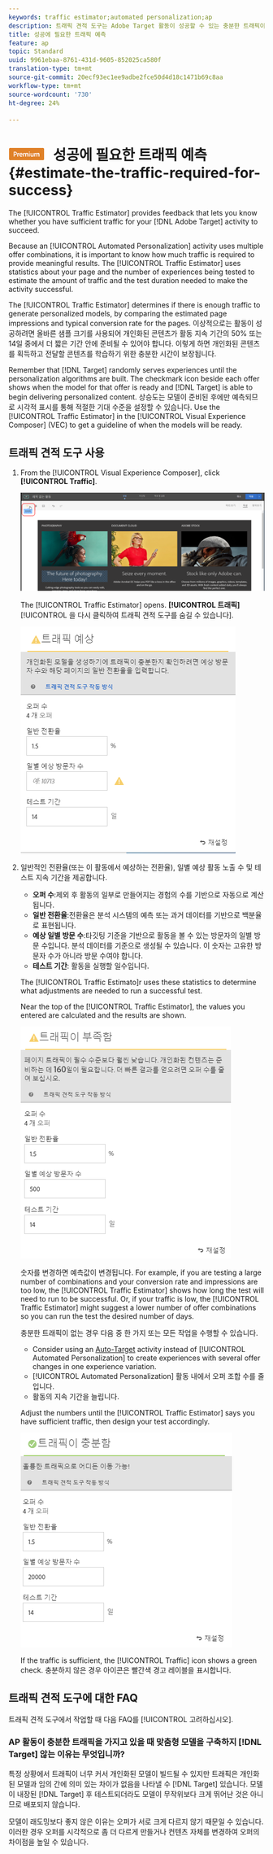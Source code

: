 ```yaml
---
keywords: traffic estimator;automated personalization;ap
description: 트래픽 견적 도구는 Adobe Target 활동이 성공할 수 있는 충분한 트래픽이 있는지 여부를 알 수 있는 피드백을 제공합니다.
title: 성공에 필요한 트래픽 예측
feature: ap
topic: Standard
uuid: 9961ebaa-8761-431d-9605-852025ca580f
translation-type: tm+mt
source-git-commit: 20ecf93ec1ee9adbe2fce50d4d18c1471b69c8aa
workflow-type: tm+mt
source-wordcount: '730'
ht-degree: 24%

---
```



# ![PREMIUM](/help/assets/premium.png) 성공에 필요한 트래픽 예측{#estimate-the-traffic-required-for-success}

The [!UICONTROL Traffic Estimator] provides feedback that lets you know whether you have sufficient traffic for your [!DNL Adobe Target] activity to succeed.

Because an [!UICONTROL Automated Personalization] activity uses multiple offer combinations, it is important to know how much traffic is required to provide meaningful results. The [!UICONTROL Traffic Estimator] uses statistics about your page and the number of experiences being tested to estimate the amount of traffic and the test duration needed to make the activity successful.

The [!UICONTROL Traffic Estimator] determines if there is enough traffic to generate personalized models, by comparing the estimated page impressions and typical conversion rate for the pages. 이상적으로는 활동이 성공하려면 올바른 샘플 크기를 사용되어 개인화된 콘텐츠가 활동 지속 기간의 50% 또는 14일 중에서 더 짧은 기간 안에 준비될 수 있어야 합니다. 이렇게 하면 개인화된 콘텐츠를 획득하고 전달할 콘텐츠를 학습하기 위한 충분한 시간이 보장됩니다.

Remember that [!DNL Target] randomly serves experiences until the personalization algorithms are built. The checkmark icon beside each offer shows when the model for that offer is ready and [!DNL Target] is able to begin delivering personalized content. 상승도는 모델이 준비된 후에만 예측되므로 시각적 표시를 통해 적절한 기대 수준을 설정할 수 있습니다. Use the [!UICONTROL Traffic Estimator] in the [!UICONTROL Visual Experience Composer] (VEC) to get a guideline of when the models will be ready.

## 트래픽 견적 도구 사용

1. From the [!UICONTROL Visual Experience Composer], click **[!UICONTROL Traffic]**.

   ![트래픽 아이콘](/help/c-activities/t-automated-personalization/assets/icon-traffic.png)

   The [!UICONTROL Traffic Estimator] opens. **[!UICONTROL 트래픽]**[!UICONTROL 을 다시 클릭하여 트래픽 견적 도구를 숨길 수 있습니다].

   ![](assets/ap_est.png)

1. 일반적인 전환율(또는 이 활동에서 예상하는 전환율), 일별 예상 활동 노출 수 및 테스트 지속 기간을 제공합니다.

   * **오퍼 수**:제외 후 활동의 일부로 만들어지는 경험의 수를 기반으로 자동으로 계산됩니다.
   * **일반 전환율**:전환율은 분석 시스템의 예측 또는 과거 데이터를 기반으로 백분율로 표현됩니다.
   * **예상 일별 방문 수**:타깃팅 기준을 기반으로 활동을 볼 수 있는 방문자의 일별 방문 수입니다. 분석 데이터를 기준으로 생성될 수 있습니다. 이 숫자는 고유한 방문자 수가 아니라 방문 수여야 합니다.
   * **테스트 기간**: 활동을 실행할 일수입니다.

   The [!UICONTROL Traffic Estimato]r uses these statistics to determine what adjustments are needed to run a successful test.

   Near the top of the [!UICONTROL Traffic Estimator], the values you entered are calculated and the results are shown.

   ![](assets/ap_est_no.png)

   숫자를 변경하면 예측값이 변경됩니다. For example, if you are testing a large number of combinations and your conversion rate and impressions are too low, the [!UICONTROL Traffic Estimator] shows how long the test will need to run to be successful. Or, if your traffic is low, the [!UICONTROL Traffic Estimator] might suggest a lower number of offer combinations so you can run the test the desired number of days.

   충분한 트래픽이 없는 경우 다음 중 한 가지 또는 모든 작업을 수행할 수 있습니다.

   * Consider using an [Auto-Target](/help/c-activities/auto-target-to-optimize.md) activity instead of [!UICONTROL Automated Personalization] to create experiences with several offer changes in one experience variation.
   * [!UICONTROL Automated Personalization] 활동 내에서 오퍼 조합 수를 줄입니다.
   * 활동의 지속 기간을 늘립니다.

   Adjust the numbers until the [!UICONTROL Traffic Estimator] says you have sufficient traffic, then design your test accordingly.

   ![](assets/ap_est_yes.png)

   If the traffic is sufficient, the [!UICONTROL Traffic] icon shows a green check. 충분하지 않은 경우 아이콘은 빨간색 경고 레이블을 표시합니다.

## 트래픽 견적 도구에 대한 FAQ

트래픽 견적 도구에서 작업할 때 다음 FAQ를 [!UICONTROL 고려하십시오].

### AP 활동이 충분한 트래픽을 가지고 있을 때 맞춤형 모델을 구축하지 [!DNL Target] 않는 이유는 무엇입니까?

특정 상황에서 트래픽이 너무 커서 개인화된 모델이 빌드될 수 있지만 트래픽은 개인화된 모델과 임의 간에 의미 있는 차이가 없음을 나타낼 수 [!DNL Target] 있습니다. 모델이 내장된 [!DNL Target] 후 테스트되더라도 모델이 무작위보다 크게 뛰어난 것은 아니므로 배포되지 않습니다.

모델이 래도밍보다 좋지 않은 이유는 오퍼가 서로 크게 다르지 않기 때문일 수 있습니다. 이러한 경우 오퍼를 시각적으로 좀 더 다르게 만들거나 컨텐츠 자체를 변경하여 오퍼의 차이점을 높일 수 있습니다.
